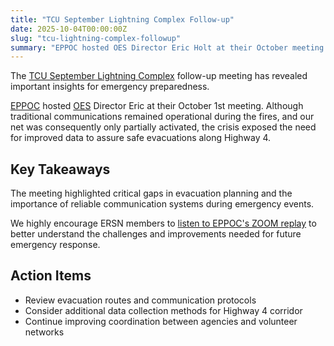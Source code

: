 ```yaml
---
title: "TCU September Lightning Complex Follow-up"
date: 2025-10-04T00:00:00Z
slug: "tcu-lightning-complex-followup"
summary: "EPPOC hosted OES Director Eric Holt at their October meeting to discuss the September lightning fires and the need for improved evacuation data along Highway 4."
---
```


The [TCU September Lightning Complex](https://www.fire.ca.gov/incidents/2025/9/2/tcu-september-lightning-complex) follow-up meeting has revealed important insights for emergency preparedness.

[EPPOC](https://eppoc.org/) hosted [OES](https://oes.calaverasgov.us/) Director Eric at their October 1st meeting. Although traditional communications remained operational during the fires, and our net was consequently only partially activated, the crisis exposed the need for improved data to assure safe evacuations along Highway 4.

## Key Takeaways

The meeting highlighted critical gaps in evacuation planning and the importance of reliable communication systems during emergency events.

We highly encourage ERSN members to [listen to EPPOC's ZOOM replay](https://us02web.zoom.us/rec/share/X_TQ2hA004ioNGACCr7CL2JC5gDPMO68KMrLTX3Km-y_qnmLalgIkJO7xxZVf5BS.lPSNDGKV1gUWJYtu) to better understand the challenges and improvements needed for future emergency response.

## Action Items

- Review evacuation routes and communication protocols
- Consider additional data collection methods for Highway 4 corridor
- Continue improving coordination between agencies and volunteer networks